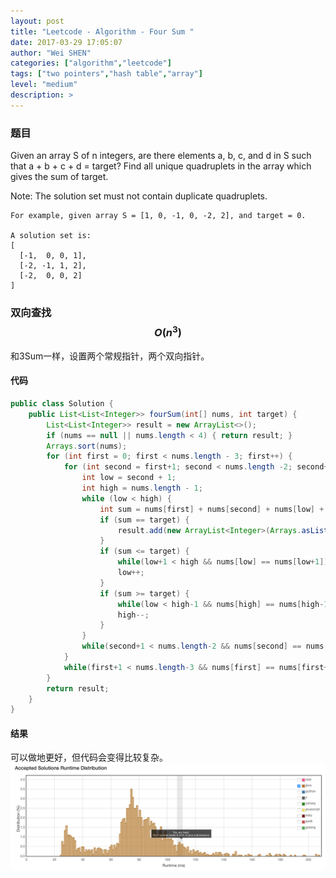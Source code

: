 ```yaml
---
layout: post
title: "Leetcode - Algorithm - Four Sum "
date: 2017-03-29 17:05:07
author: "Wei SHEN"
categories: ["algorithm","leetcode"]
tags: ["two pointers","hash table","array"]
level: "medium"
description: >
---
```


### 题目
Given an array S of n integers, are there elements a, b, c, and d in S such that a + b + c + d = target? Find all unique quadruplets in the array which gives the sum of target.

Note: The solution set must not contain duplicate quadruplets.

```
For example, given array S = [1, 0, -1, 0, -2, 2], and target = 0.

A solution set is:
[
  [-1,  0, 0, 1],
  [-2, -1, 1, 2],
  [-2,  0, 0, 2]
]
```
### 双向查找 $$O(n^3)$$
和3Sum一样，设置两个常规指针，两个双向指针。

#### 代码
```java
public class Solution {
    public List<List<Integer>> fourSum(int[] nums, int target) {
        List<List<Integer>> result = new ArrayList<>();
        if (nums == null || nums.length < 4) { return result; }
        Arrays.sort(nums);
        for (int first = 0; first < nums.length - 3; first++) {
            for (int second = first+1; second < nums.length -2; second++) {
                int low = second + 1;
                int high = nums.length - 1;
                while (low < high) {
                    int sum = nums[first] + nums[second] + nums[low] + nums[high];
                    if (sum == target) {
                        result.add(new ArrayList<Integer>(Arrays.asList(new Integer[]{nums[first],nums[second],nums[low],nums[high]})));
                    }
                    if (sum <= target) {
                        while(low+1 < high && nums[low] == nums[low+1]) { low++; }
                        low++;
                    }
                    if (sum >= target) {
                        while(low < high-1 && nums[high] == nums[high-1]) { high--; }
                        high--;
                    }
                }
                while(second+1 < nums.length-2 && nums[second] == nums[second+1]) { second++; }
            }
            while(first+1 < nums.length-3 && nums[first] == nums[first+1]) { first++; }
        }
        return result;
    }
}
```

#### 结果
可以做地更好，但代码会变得比较复杂。
![four-sum-1](/images/leetcode/four-sum-1.png)
